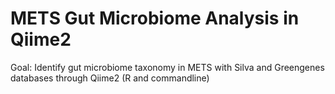 # METS Gut Microbiome Analysis in Qiime2

Goal: Identify gut microbiome taxonomy in METS with Silva and Greengenes databases through Qiime2 (R and commandline)
